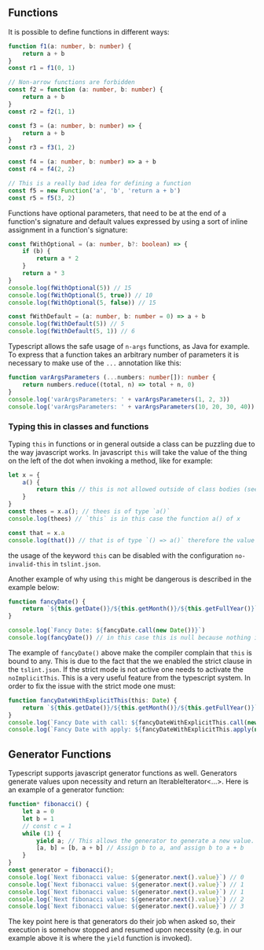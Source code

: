 ## Functions

It is possible to define functions in different ways:

```typescript
function f1(a: number, b: number) {
    return a + b
}
const r1 = f1(0, 1)

// Non-arrow functions are forbidden
const f2 = function (a: number, b: number) {
    return a + b
}
const r2 = f2(1, 1)

const f3 = (a: number, b: number) => {
    return a + b
}
const r3 = f3(1, 2)

const f4 = (a: number, b: number) => a + b
const r4 = f4(2, 2)

// This is a really bad idea for defining a function
const f5 = new Function('a', 'b', 'return a + b')
const r5 = f5(3, 2)
```

Functions have optional parameters, that need to be at the end of a function's signature and default values expressed by using a sort of inline assignment in a function's signature:

```typescript
const fWithOptional = (a: number, b?: boolean) => {
    if (b) {
        return a * 2
    }
    return a * 3
}
console.log(fWithOptional(5)) // 15
console.log(fWithOptional(5, true)) // 10
console.log(fWithOptional(5, false)) // 15

const fWithDefault = (a: number, b: number = 0) => a + b
console.log(fWithDefault(5)) // 5
console.log(fWithDefault(5, 1)) // 6
```

Typescript allows the safe usage of `n-args` functions, as Java for example. To express that a function takes an arbitrary number of parameters it is necessary to make use of the `...` annotation like this:

```typescript
function varArgsParameters (...numbers: number[]): number {
    return numbers.reduce((total, n) => total + n, 0)
}
console.log('varArgsParameters: ' + varArgsParameters(1, 2, 3))
console.log('varArgsParameters: ' + varArgsParameters(10, 20, 30, 40))
```

### Typing this in classes and functions

Typing `this` in functions or in general outside a class can be puzzling due to the way javascript works. In javascript `this` will take the value of the thing on the left of the dot when invoking a method, like for example:

```typescript
let x = {
    a() {
        return this // this is not allowed outside of class bodies (see: tslint.json `no-invalid-this`)
    }
}
const thees = x.a(); // thees is of type `a()`
console.log(thees) // `this` is in this case the function a() of x

const that = x.a
console.log(that()) // that is of type `() => a()` therefore the value returned by the function is undefined
```

the usage of the keyword `this` can be disabled with the configuration `no-invalid-this` in `tslint.json`.

Another example of why using `this` might be dangerous is described in the example below:

```typescript
function fancyDate() {
    return `${this.getDate()}/${this.getMonth()}/${this.getFullYear()}` // In this case the compiler complains that 'this' is of type any
}

console.log(`Fancy Date: ${fancyDate.call(new Date())}`)
console.log(fancyDate()) // in this case this is null because nothing is passed to the function
```

The example of `fancyDate()` above make the compiler complain that `this` is bound to any. This is due to the fact that the we enabled the strict clause in the `tslint.json`. If the strict mode is not active one needs to activate the `noImplicitThis`. This is a very useful feature from the typescript system. In order to fix the issue with the strict mode one must:

```typescript
function fancyDateWithExplicitThis(this: Date) {
    return `${this.getDate()}/${this.getMonth()}/${this.getFullYear()}`
}
console.log(`Fancy Date with call: ${fancyDateWithExplicitThis.call(new Date())}`)
console.log(`Fancy Date with apply: ${fancyDateWithExplicitThis.apply(new Date())}`)
```

## Generator Functions

Typescript supports javascript generator functions as well. Generators generate values upon necessity and return an IterableIterator<...>. Here is an example of a generator function:

```typescript
function* fibonacci() {
    let a = 0
    let b = 1
    // const c = 1
    while (1) {
        yield a; // This allows the generator to generate a new value. Yield b would have worked anyway. Yield c would have never worked
        [a, b] = [b, a + b] // Assign b to a, and assign b to a + b
    }
}
const generator = fibonacci();
console.log(`Next fibonacci value: ${generator.next().value}`) // 0
console.log(`Next fibonacci value: ${generator.next().value}`) // 1
console.log(`Next fibonacci value: ${generator.next().value}`) // 1
console.log(`Next fibonacci value: ${generator.next().value}`) // 2
console.log(`Next fibonacci value: ${generator.next().value}`) // 3
```

The key point here is that generators do their job when asked so, their execution is somehow stopped and resumed upon necessity (e.g. in our example above it is where the `yield` function is invoked).
